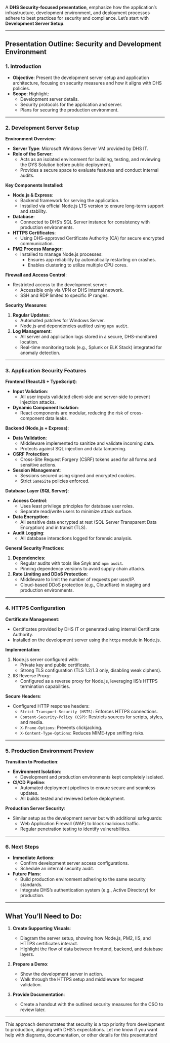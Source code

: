 A **DHS Security-focused presentation**, emphasize how the application’s infrastructure, development environment, and deployment processes adhere to best practices for security and compliance. Let’s start with **Development Server Setup**.

---

## **Presentation Outline: Security and Development Environment**

### 1. **Introduction**
   - **Objective**: Present the development server setup and application architecture, focusing on security measures and how it aligns with DHS policies.
   - **Scope**: Highlight:
     - Development server details.
     - Security protocols for the application and server.
     - Plans for securing the production environment.

---

### 2. **Development Server Setup**

**Environment Overview**:
- **Server Type**: Microsoft Windows Server VM provided by DHS IT.
- **Role of the Server**:
  - Acts as an isolated environment for building, testing, and reviewing the DYS Solution before public deployment.
  - Provides a secure space to evaluate features and conduct internal audits.

**Key Components Installed**:
- **Node.js & Express**:
  - Backend framework for serving the application.
  - Installed via official Node.js LTS version to ensure long-term support and stability.
- **Database**:
  - Connected to DHS’s SQL Server instance for consistency with production environments.
- **HTTPS Certificates**:
  - Using DHS-approved Certificate Authority (CA) for secure encrypted communication.
- **PM2 Process Manager**:
  - Installed to manage Node.js processes:
    - Ensures app reliability by automatically restarting on crashes.
    - Enables clustering to utilize multiple CPU cores.

**Firewall and Access Control**:
- Restricted access to the development server:
  - Accessible only via VPN or DHS internal network.
  - SSH and RDP limited to specific IP ranges.

**Security Measures**:
1. **Regular Updates**:
   - Automated patches for Windows Server.
   - Node.js and dependencies audited using `npm audit`.
2. **Log Management**:
   - All server and application logs stored in a secure, DHS-monitored location.
   - Real-time monitoring tools (e.g., Splunk or ELK Stack) integrated for anomaly detection.

---

### 3. **Application Security Features**

**Frontend (ReactJS + TypeScript)**:
- **Input Validation**:
  - All user inputs validated client-side and server-side to prevent injection attacks.
- **Dynamic Component Isolation**:
  - React components are modular, reducing the risk of cross-component data leaks.

**Backend (Node.js + Express)**:
- **Data Validation**:
  - Middleware implemented to sanitize and validate incoming data.
  - Protects against SQL injection and data tampering.
- **CSRF Protection**:
  - Cross-Site Request Forgery (CSRF) tokens used for all forms and sensitive actions.
- **Session Management**:
  - Sessions secured using signed and encrypted cookies.
  - Strict `SameSite` policies enforced.

**Database Layer (SQL Server)**:
- **Access Control**:
  - Uses least privilege principles for database user roles.
  - Separate read/write users to minimize attack surface.
- **Data Encryption**:
  - All sensitive data encrypted at rest (SQL Server Transparent Data Encryption) and in transit (TLS).
- **Audit Logging**:
  - All database interactions logged for forensic analysis.

**General Security Practices**:
1. **Dependencies**:
   - Regular audits with tools like Snyk and `npm audit`.
   - Pinning dependency versions to avoid supply chain attacks.
2. **Rate Limiting and DDoS Protection**:
   - Middleware to limit the number of requests per user/IP.
   - Cloud-based DDoS protection (e.g., Cloudflare) in staging and production environments.

---

### 4. **HTTPS Configuration**

**Certificate Management**:
- Certificates provided by DHS IT or generated using internal Certificate Authority.
- Installed on the development server using the `https` module in Node.js.

**Implementation**:
1. Node.js server configured with:
   - Private key and public certificate.
   - Strong TLS configuration (TLS 1.2/1.3 only, disabling weak ciphers).
2. IIS Reverse Proxy:
   - Configured as a reverse proxy for Node.js, leveraging IIS’s HTTPS termination capabilities.

**Secure Headers**:
- Configured HTTP response headers:
  - `Strict-Transport-Security (HSTS)`: Enforces HTTPS connections.
  - `Content-Security-Policy (CSP)`: Restricts sources for scripts, styles, and media.
  - `X-Frame-Options`: Prevents clickjacking.
  - `X-Content-Type-Options`: Reduces MIME-type sniffing risks.

---

### 5. **Production Environment Preview**

**Transition to Production**:
- **Environment Isolation**:
  - Development and production environments kept completely isolated.
- **CI/CD Pipeline**:
  - Automated deployment pipelines to ensure secure and seamless updates.
  - All builds tested and reviewed before deployment.

**Production Server Security**:
- Similar setup as the development server but with additional safeguards:
  - Web Application Firewall (WAF) to block malicious traffic.
  - Regular penetration testing to identify vulnerabilities.

---

### 6. **Next Steps**

- **Immediate Actions**:
  - Confirm development server access configurations.
  - Schedule an internal security audit.
- **Future Plans**:
  - Build production environment adhering to the same security standards.
  - Integrate DHS’s authentication system (e.g., Active Directory) for production.

---

## **What You’ll Need to Do:**
1. **Create Supporting Visuals**:
   - Diagram the server setup, showing how Node.js, PM2, IIS, and HTTPS certificates interact.
   - Highlight the flow of data between frontend, backend, and database layers.

2. **Prepare a Demo**:
   - Show the development server in action.
   - Walk through the HTTPS setup and middleware for request validation.

3. **Provide Documentation**:
   - Create a handout with the outlined security measures for the CSO to review later.

---

This approach demonstrates that security is a top priority from development to production, aligning with DHS’s expectations. Let me know if you want help with diagrams, documentation, or other details for this presentation!